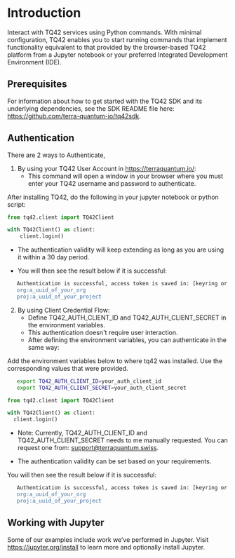 # Introduction

Interact with TQ42 services using Python commands. With minimal configuration, TQ42 enables you to start running commands that implement functionality equivalent to that provided by the browser-based TQ42 platform from a Jupyter notebook or your preferred Integrated Development Environment (IDE).

## Prerequisites

For information about how to get started with the TQ42 SDK and its underlying dependencies, see the SDK README file here:  
https://github.com/terra-quantum-io/tq42sdk.

## Authentication
There are 2 ways to Authenticate, 

1. By using your TQ42 User Account in https://terraquantum.io/:
    - This command will open a window in your browser where you must enter your TQ42 username and password to authenticate.

After installing TQ42, do the following in your jupyter notebook or python script:
   
   ```python
   from tq42.client import TQ42Client
   
   with TQ42Client() as client:
       client.login()
   ```


- The authentication validity will keep extending as long as you are using it within a 30 day period.

- You will then see the result below if it is successful:

```bash
   Authentication is successful, access token is saved in: [keyring or filepath(when system keyring isn't available)].
   org:a_uuid_of_your_org
   proj:a_uuid_of_your_project
```

2. By using Client Credential Flow: 
    - Define TQ42_AUTH_CLIENT_ID and TQ42_AUTH_CLIENT_SECRET in the environment variables.
    - This authentication doesn't require user interaction.
    - After defining the environment variables, you can authenticate in the same way:

Add the environment variables below to where tq42 was installed. Use the corresponding values that were provided.
```bash
   export TQ42_AUTH_CLIENT_ID=your_auth_client_id
   export TQ42_AUTH_CLIENT_SECRET=your_auth_client_secret
```

   ```python
   from tq42.client import TQ42Client
   
   with TQ42Client() as client:
     client.login()
   ```
  
   - Note: Currently, TQ42_AUTH_CLIENT_ID and TQ42_AUTH_CLIENT_SECRET needs to me manually requested. You can request one from: support@terraquantum.swiss.

   - The authentication validity can be set based on your requirements.

   You will then see the result below if it is successful:

```bash
   Authentication is successful, access token is saved in: [keyring or filepath(when system keyring isn't available)].
   org:a_uuid_of_your_org
   proj:a_uuid_of_your_project
```

## Working with Jupyter

Some of our examples include work we’ve performed in Jupyter. Visit https://jupyter.org/install to learn more and optionally install Jupyter.